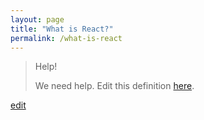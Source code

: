 ```yaml
---
layout: page
title: "What is React?"
permalink: /what-is-react
---
```


> Help! 
> 
> We need help. Edit this definition <a href="https://github.com/and-digital/tech-definitions/blob/master/definitions/front-end/react.md">here</a>.

<p class="edit-term"><a href="https://github.com/and-digital/tech-definitions/blob/master/definitions/front-end/react.md">edit</a></p>
